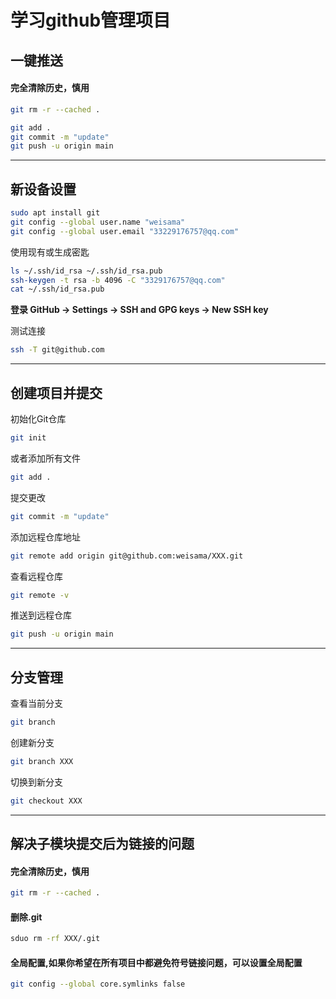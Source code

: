# 学习github管理项目

## 一键推送

#### 完全清除历史，慎用

```bash
git rm -r --cached .
```

```bash
git add .
git commit -m "update"
git push -u origin main
```

---

## 新设备设置
```bash
sudo apt install git
git config --global user.name "weisama"
git config --global user.email "33229176757@qq.com"
```

使用现有或生成密匙
```bash
ls ~/.ssh/id_rsa ~/.ssh/id_rsa.pub
ssh-keygen -t rsa -b 4096 -C "3329176757@qq.com"
cat ~/.ssh/id_rsa.pub
```

**登录 GitHub → Settings → SSH and GPG keys → New SSH key**

测试连接
```bash
ssh -T git@github.com
```

---

## 创建项目并提交

初始化Git仓库
```bash
git init
```

或者添加所有文件
```bash
git add .
```

提交更改
```bash
git commit -m "update"
```

添加远程仓库地址
```bash
git remote add origin git@github.com:weisama/XXX.git
```

查看远程仓库
```bash
git remote -v
```

推送到远程仓库
```bash
git push -u origin main
```

---


## 分支管理

查看当前分支
```bash
git branch
```

创建新分支
```bash
git branch XXX
```

切换到新分支
```bash
git checkout XXX
```

---

## 解决子模块提交后为链接的问题


#### 完全清除历史，慎用

```bash
git rm -r --cached .
```

#### 删除.git

```bash
sduo rm -rf XXX/.git
```

#### 全局配置,如果你希望在所有项目中都避免符号链接问题，可以设置全局配置

```bash
git config --global core.symlinks false
```
